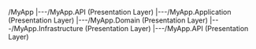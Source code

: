 /MyApp
|---/MyApp.API                          (Presentation Layer)
|---/MyApp.Application                (Presentation Layer)
|---/MyApp.Domain                (Presentation Layer)
|---/MyApp.Infrastructure                (Presentation Layer)
|---/MyApp.API                (Presentation Layer)